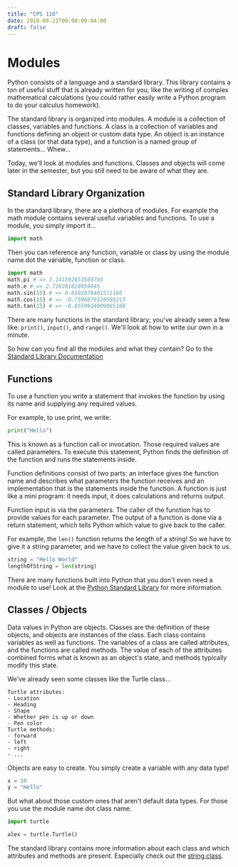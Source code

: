 ```yaml
---
title: "CPS 110"
date: 2018-08-21T00:00:00-04:00
draft: false
---
```


# Modules

Python consists of a language and a standard library.  This library contains a ton of useful stuff that is already written for you, like the writing of complex mathematical calculations (you could rather easily write a Python program to do your calculus homework).

The standard library is organized into modules. A module is a collection of classes, variables and functions.  A class is a collection of variables and functions defining an object or custom data type.  An object is an instance of a class (or that data type), and a function is a named group of statements... Whew...

Today, we'll look at modules and functions.  Classes and objects will come later in the semester, but you still need to be aware of what they are.

## Standard Library Organization

In the standard library, there are a plethora of modules.  For example the math module contains several useful variables and functions.  To use a module, you simply import it...

```py
import math
```

Then you can reference any function, variable or class by using the module name dot the variable, function or class.

```py
import math
math.pi # => 3.141592653589793
math.e # => 2.718281828459045
math.sin(15) # => 0.6502878401571168
math.cos(15) # => -0.7596879128588213
math.tan(15) # => -0.8559934009085188
```

There are many functions in the standard library; you've already seen a few like: `print()`, `input()`, and `range()`.  We'll look at how to write our own in a minute.

So how can you find all the modules and what they contain? Go to the [Standard Library Documentation](https://docs.python.org/)

## Functions

To use a function you write a statement that invokes the function by using its name and supplying any required values.

For example, to use print, we write:
```py
print("Hello")
```

This is known as a function call or invocation.  Those required values are called parameters.
To execute this statement, Python finds the definition of the function and runs the statements inside.

Function definitions consist of two parts: an interface gives the function name and describes what parameters the function receives and an implementation that is the statements inside the function.  A function is just like a mini program: it needs input, it does calculations and returns output.

Function input is via the parameters.  The caller of the function has to provide values for each parameter.  The output of a function is done via a return statement, which tells Python which value to give back to the caller.

For example, the `len()` function returns the length of a string!  So we have to give it a string parameter, and we have to collect the value given back to us.

```py
string = "Hello World"
lengthOfString = len(string)
```

There are many functions built into Python that you don't even need a module to use!  Look at the [Python Standard Library](https://docs.python.org/3/library/functions.html) for more information.

## Classes / Objects

Data values in Python are objects.  Classes are the definition of these objects, and objects are instances of the class.  Each class contains variables as well as functions.  The variables of a class are called attributes, and the functions are called methods.  The value of each of the attributes combined forms what is known as an object's state, and methods typically modify this state.

We've already seen some classes like the Turtle class...

```
Turtle attributes:
- Location
- Heading
- Shape
- Whether pen is up or down
- Pen color
Turtle methods:
- forward
- left
- right
- ...
```

Objects are easy to create.  You simply create a variable with any data type!

```py
x = 10
y = "Hello"
```

But what about those custom ones that aren't default data types.  For those you use the module name dot class name.

```py
import turtle

alex = turtle.Turtle()
```

The standard library contains more information about each class and which attributes and methods are present. Especially check out the [string class](https://docs.python.org/3/library/stdtypes.html#text-sequence-type-str).